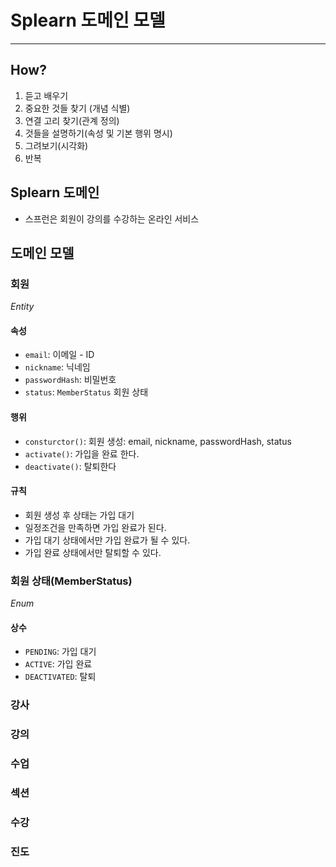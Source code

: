 # Splearn 도메인 모델

---
## How?
1. 듣고 배우기
2. 중요한 것들 찾기 (개념 식별)
3. 연결 고리 찾기(관계 정의)
4. 것들을 설명하기(속성 및 기본 행위 명시)
5. 그려보기(시각화)
6. 반복

## Splearn 도메인
- 스프런은 회원이 강의를 수강하는 온라인 서비스

## 도메인 모델

### 회원
_Entity_

#### 속성
- `email`: 이메일 - ID
- `nickname`: 닉네임
- `passwordHash`: 비밀번호
- `status`: `MemberStatus` 회원 상태
#### 행위
- `consturctor()`: 회원 생성: email, nickname, passwordHash, status
- `activate()`: 가입을 완료 한다.
- `deactivate()`: 탈퇴한다
#### 규칙
- 회원 생성 후 상태는 가입 대기
- 일정조건을 만족하면 가입 완료가 된다.
- 가입 대기 상태에서만 가입 완료가 될 수 있다.
- 가입 완료 상태에서만 탈퇴할 수 있다.
### 회원 상태(MemberStatus)
_Enum_ 
#### 상수
- `PENDING`: 가입 대기
- `ACTIVE`: 가입 완료
- `DEACTIVATED`: 탈퇴

### 강사

### 강의

### 수업

### 섹션

### 수강

### 진도
